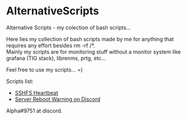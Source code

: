 # AlternativeScripts
Alternative Scripts - my colection of bash scripts...


Here lies my collection of bash scripts made by me for anything that requires any effort besides rm -rf /*.\
Mainly my scripts are for monitoring stuff without a monitor system like grafana (TIG stack), librenms, prtg, etc...

Feel free to use my scripts... =)  

Scripts list:  
- [SSHFS Heartbeat](./sshfs_heartbeat)  
- [Server Reboot Warning on Discord](./reboot_warn)

Alpha#9751 at discord.

